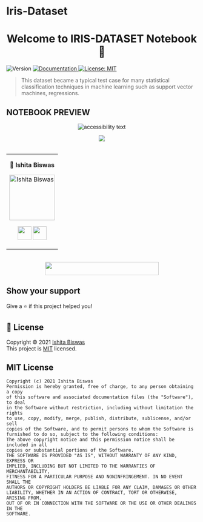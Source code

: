 # Iris-Dataset
</p>


<h1 align="center">Welcome to IRIS-DATASET Notebook 👋</h1>
<p>
  <img alt="Version" src="https://img.shields.io/badge/version-0.1.0-blue.svg?cacheSeconds=2592000" />
  <a href="to be added" target="_blank">
    <img alt="Documentation" src="https://img.shields.io/badge/documentation-yes-brightgreen.svg" />
  </a>
  <a href="nonee" target="_blank">
    <img alt="License: MIT " src="https://img.shields.io/badge/License-MIT-yellow.svg" />
  </a>
  </p>

  > This dataset became a typical test case for many statistical classification techniques in machine learning such as support vector machines, regressions.
  ## NOTEBOOK PREVIEW

<p align="center">
  <img src="1.png" alt="accessibility text">

</p>






 <div align="center"> 
  <img src="https://img.shields.io/badge/Contributors-seashell?logo=Microsoft%20Teams&style=for-the-badge" /> 
</div>
  <br>


<div align="center"> 
  <table>
<tr align="center">

<td>

👤 **Ishita Biswas**

<p align="center">
<img src = "https://avatars.githubusercontent.com/biswasishita"  height="120" alt="Ishita Biswas">
</p>
<p align="center">
<a href = "https://github.com/biswasishita">
<img src = "http://www.iconninja.com/files/241/825/211/round-collaboration-social-github-code-circle-network-icon.svg" 
width="36" height = "36"/></a>
<a href = "https://www.linkedin.com/in/ishitabiswas100/">
<img src = "http://www.iconninja.com/files/863/607/751/network-linkedin-social-connection-circular-circle-media-icon.svg" width="36" height="36"/>
</a>
</p>
</td>


</table>
</tr>
</div>
  <br>


<div align="center">
  <img src="https://img.shields.io/badge/Please%20'star',%20if%20you%20like%20it-blue?logo=Starship&style=for-the-badge" width="300" height="35"/>
 </div>

## Show your support

Give a ⭐️ if this project helped you!

## 📝 License

Copyright © 2021 [Ishita Biswas](https://github.com/biswasishita)<br />
This project is [MIT](none) licensed.

## MIT License 

```
Copyright (c) 2021 Ishita Biswas
Permission is hereby granted, free of charge, to any person obtaining a copy
of this software and associated documentation files (the "Software"), to deal
in the Software without restriction, including without limitation the rights
to use, copy, modify, merge, publish, distribute, sublicense, and/or sell
copies of the Software, and to permit persons to whom the Software is
furnished to do so, subject to the following conditions:
The above copyright notice and this permission notice shall be included in all
copies or substantial portions of the Software.
THE SOFTWARE IS PROVIDED "AS IS", WITHOUT WARRANTY OF ANY KIND, EXPRESS OR
IMPLIED, INCLUDING BUT NOT LIMITED TO THE WARRANTIES OF MERCHANTABILITY,
FITNESS FOR A PARTICULAR PURPOSE AND NONINFRINGEMENT. IN NO EVENT SHALL THE
AUTHORS OR COPYRIGHT HOLDERS BE LIABLE FOR ANY CLAIM, DAMAGES OR OTHER
LIABILITY, WHETHER IN AN ACTION OF CONTRACT, TORT OR OTHERWISE, ARISING FROM,
OUT OF OR IN CONNECTION WITH THE SOFTWARE OR THE USE OR OTHER DEALINGS IN THE
SOFTWARE.
```
